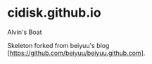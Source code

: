 cidisk.github.io
================

Alvin's Boat

Skeleton forked from beiyuu's blog [https://github.com/beiyuu/beiyuu.github.com].
